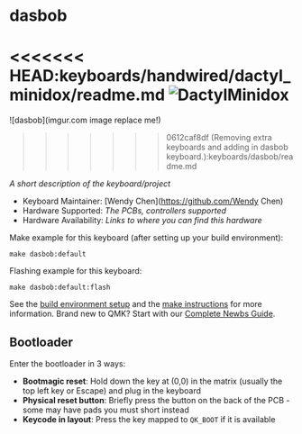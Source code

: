 # dasbob

<<<<<<< HEAD:keyboards/handwired/dactyl_minidox/readme.md
![DactylMinidox](https://i.imgur.com/PqjgeRf.jpeg)
=======
![dasbob](imgur.com image replace me!)
>>>>>>> 0612caf8df (Removing extra keyboards and adding in dasbob keyboard.):keyboards/dasbob/readme.md

*A short description of the keyboard/project*

* Keyboard Maintainer: [Wendy Chen](https://github.com/Wendy Chen)
* Hardware Supported: *The PCBs, controllers supported*
* Hardware Availability: *Links to where you can find this hardware*

Make example for this keyboard (after setting up your build environment):

    make dasbob:default

Flashing example for this keyboard:

    make dasbob:default:flash

See the [build environment setup](https://docs.qmk.fm/#/getting_started_build_tools) and the [make instructions](https://docs.qmk.fm/#/getting_started_make_guide) for more information. Brand new to QMK? Start with our [Complete Newbs Guide](https://docs.qmk.fm/#/newbs).

## Bootloader

Enter the bootloader in 3 ways:

* **Bootmagic reset**: Hold down the key at (0,0) in the matrix (usually the top left key or Escape) and plug in the keyboard
* **Physical reset button**: Briefly press the button on the back of the PCB - some may have pads you must short instead
* **Keycode in layout**: Press the key mapped to `QK_BOOT` if it is available
